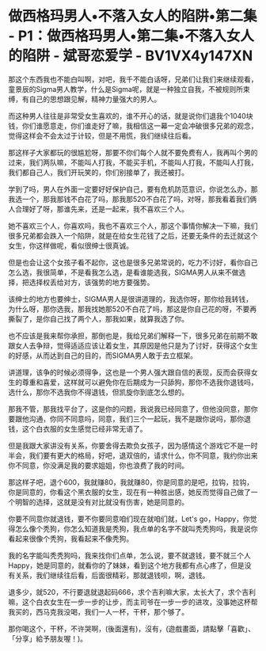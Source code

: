 # 做西格玛男人•不落入女人的陷阱•第二集 - P1：做西格玛男人•第二集•不落入女人的陷阱 - 斌哥恋爱学 - BV1VX4y147XN

那这个东西我也不能白叫啊，对吧，我千不能白话呀，兄弟们让我们来继续观看，童景辰的Sigma男人教学，什么是Sigma呢，就是一种独立自我，不被规则所束缚，有自己的思想跟见解，精神力量强大的男人。

而这种男人往往是非常受女生喜欢的，谁不开心的话，就是说你们退我个1040块钱，你们谁愿意走，你们谁走好了嘛，我相信这一幕一定会冲破很多兄弟的观念，觉得这样会不会太过于计较，但是不用慌，我们继续往后看。

那这样子大家都玩的很尴尬呀，那要不你们每个人就不要免费有人，我再叫个男的过来，我们两队嘛，不能叫人打我，不能买手机，不能叫人打我，不能叫人打我，我们都自己人，我们开玩笑的，你们别接单了，我还被打。

学到了吗，男人在外面一定要好好保护自己，要有危机防范意识，你说怎么办，那我选一个，那我那钱不白花了吗，那我那520不白花了吗，对呀，那我看着我们俩人合理好了呀，那谁先来，还是一起来，我不喜欢三个人。

她不喜欢三个人，你喜欢吗，我也不喜欢三个人，那这个事情你解决一下嘛，我们很多兄弟都会跌入一个陷阱，就是在给女生花钱了之后，还要无条件的去迁就这个女生，你这样做呢，看似很绅士很真诚。

但是也会让这个女孩子看不起你，这也是很多兄弟常说的，吃力不讨好，看你自己怎么选，我很简单，不是看我怎么选，是看谁能选我，SIGMA男人从来不做选择，把选择权丢给对方，该强势的地方要强势。

该绅士的地方也要绅士，SIGMA男人是很讲道理的，我选你呀，那你给我转钱，为什么呀，那你选我，那我找她那520不白花了吗，那这是你自己花的呀，不要再撕裂了，是你自己找了两个人，那我如果，就算我选了你。

也不应该是我来帮你承担，那倒也是，我给兄弟们解释一下，很多兄弟在前期不敢跟女人去争辩，觉得适适应该让着女生，其原因是他只是为了讨好，获得这个女生的好感，从而达到自己的目的，而SIGMA男人敢于去立框架。

讲道理，该争的时候必须得争，这也是一个男人强大跟自信的表现，反而会获得女生的尊重和喜爱，这样就可以避免你在后期成为一只舔狗，那你不选我你退钱吗，选什么，那你不选我你不得退钱，但凯旋你到底怎么想的。

那我不管，那我找平台了，这是你的问题，我说我已经同意了，但他没同意，那你要跟他沟通，你同不同意吗，同意，我们三个一起玩，我不是跟你说吗，那你退钱，这个白衣服的女生感觉已经非常无语了。

但是我跟大家讲没有关系，你要舍得去欺负女孩子，因为感情这个游戏它不是一时半会，我们要有更大的格局，好吧，退双倍的，请求什么，你不同意，我约你出来你不同意，你没满足我的要求姐姐，你也浪费了我的时间。

那这样子吧，退个600，我就赚80，我就赚80，你是同意的是吧，拉钩，拉钩，你是同意的，你看这个黑衣服的女生，现在有一种胜出感，她反而觉得自己做了一个明智的选择，这就是没有对比就没有伤害，她是同意的。

你要不同意你就退钱，要不你要同意咱们现在就咱们就，Let's go，Happy，你觉得怎么像个秃狗，你怎么知道我是秃狗，我点单的名字不就叫秃秃狗吗，我是说你看起来很像个秃狗，我看起来不像秃狗。

我的名字能叫秃秃狗吗，我来找你们点单，怎么说，要不就退钱，要不就三个人Happy，她是同意的，就看你的了妹妹，看到这个地方我都有点心疼了，但是没有关系，我们继续往后看，后面很精彩，那就退钱呗，啊，退钱。

退多少，就520，不行要退就退起码666，求个吉利嘛大家，太长大了，求个吉利嘛，这个白衣女生在一步一步的让步，而主司爷在一步一步的进攻，没事她这杯帮我买的，西马克我没喝，我们一人一杯，干杯，那个够了。

那你喝这个，干杯，不许哭啊，(後面還有)，沒有，(遊戲畫面，請點擊「喜歡」、「分享」給予朋友喔！)。